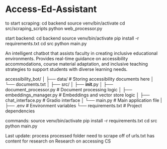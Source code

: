 # Access-Ed-Assistant
to start scraping:
cd backend
source venv/bin/activate
cd src/scraping_scripts 
python web_processor.py

start backend:
cd backend
source venv/bin/activate
pip install -r requirements.txt
cd src
python main.py

An intelligent chatbot that assists faculty in creating inclusive educational environments. Provides real-time guidance on accessibility accommodations, course material adaptation, and inclusive teaching strategies to support students with diverse learning needs.

accessibility_bot/
│
├── data/                    # Storing accessibility documents here
│   └── documents.txt
│
├── src/
│   ├── __init__.py
│   ├── document_processor.py    # Document processing logic
│   ├── embeddings_manager.py    # Embeddings and vector store logic
│   ├── chat_interface.py        # Gradio interface
│   └── main.py                  # Main application file
|
├── .env                     # Environment variables
└── requirements.txt         # Project dependencies

commands:
source venv/bin/activate
pip install -r requirements.txt
cd src
python main.py


Last update:
process processed folder
need to scrape off of urls.txt has content for research on Research on accessing CS


